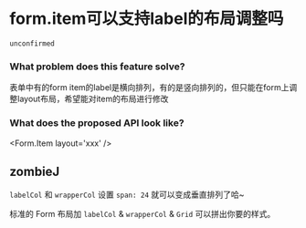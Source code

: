 # form.item可以支持label的布局调整吗

`unconfirmed`

### What problem does this feature solve?

表单中有的form item的label是横向排列，有的是竖向排列的，但只能在form上调整layout布局，希望能对item的布局进行修改

### What does the proposed API look like?

<Form.Item layout='xxx' />

<!-- generated by ant-design-issue-helper. DO NOT REMOVE -->

## zombieJ

`labelCol` 和 `wrapperCol` 设置 `span: 24` 就可以变成垂直排列了哈~

标准的 Form 布局加 `labelCol` & `wrapperCol` & `Grid` 可以拼出你要的样式。
